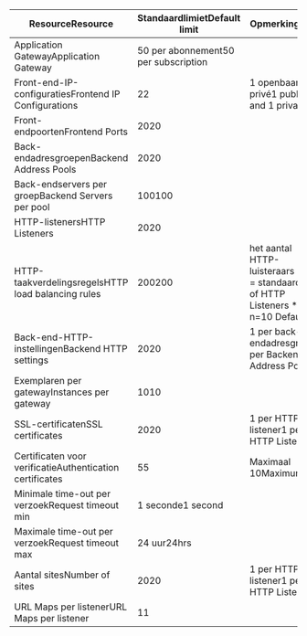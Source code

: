 | <span data-ttu-id="7e3c2-101">Resource</span><span class="sxs-lookup"><span data-stu-id="7e3c2-101">Resource</span></span> | <span data-ttu-id="7e3c2-102">Standaardlimiet</span><span class="sxs-lookup"><span data-stu-id="7e3c2-102">Default limit</span></span> | <span data-ttu-id="7e3c2-103">Opmerking</span><span class="sxs-lookup"><span data-stu-id="7e3c2-103">Note</span></span> |
| --- | --- | --- |
| <span data-ttu-id="7e3c2-104">Application Gateway</span><span class="sxs-lookup"><span data-stu-id="7e3c2-104">Application Gateway</span></span> |<span data-ttu-id="7e3c2-105">50 per abonnement</span><span class="sxs-lookup"><span data-stu-id="7e3c2-105">50 per subscription</span></span> | |
| <span data-ttu-id="7e3c2-106">Front-end-IP-configuraties</span><span class="sxs-lookup"><span data-stu-id="7e3c2-106">Frontend IP Configurations</span></span> |<span data-ttu-id="7e3c2-107">2</span><span class="sxs-lookup"><span data-stu-id="7e3c2-107">2</span></span> |<span data-ttu-id="7e3c2-108">1 openbaar en 1 privé</span><span class="sxs-lookup"><span data-stu-id="7e3c2-108">1 public and 1 private</span></span> |
| <span data-ttu-id="7e3c2-109">Front-endpoorten</span><span class="sxs-lookup"><span data-stu-id="7e3c2-109">Frontend Ports</span></span> |<span data-ttu-id="7e3c2-110">20</span><span class="sxs-lookup"><span data-stu-id="7e3c2-110">20</span></span> | |
| <span data-ttu-id="7e3c2-111">Back-endadresgroepen</span><span class="sxs-lookup"><span data-stu-id="7e3c2-111">Backend Address Pools</span></span> |<span data-ttu-id="7e3c2-112">20</span><span class="sxs-lookup"><span data-stu-id="7e3c2-112">20</span></span> | |
| <span data-ttu-id="7e3c2-113">Back-endservers per groep</span><span class="sxs-lookup"><span data-stu-id="7e3c2-113">Backend Servers per pool</span></span> |<span data-ttu-id="7e3c2-114">100</span><span class="sxs-lookup"><span data-stu-id="7e3c2-114">100</span></span> | |
| <span data-ttu-id="7e3c2-115">HTTP-listeners</span><span class="sxs-lookup"><span data-stu-id="7e3c2-115">HTTP Listeners</span></span> |<span data-ttu-id="7e3c2-116">20</span><span class="sxs-lookup"><span data-stu-id="7e3c2-116">20</span></span> | |
| <span data-ttu-id="7e3c2-117">HTTP-taakverdelingsregels</span><span class="sxs-lookup"><span data-stu-id="7e3c2-117">HTTP load balancing rules</span></span> |<span data-ttu-id="7e3c2-118">200</span><span class="sxs-lookup"><span data-stu-id="7e3c2-118">200</span></span> |<span data-ttu-id="7e3c2-119">het aantal HTTP-luisteraars * n, n = standaard 10</span><span class="sxs-lookup"><span data-stu-id="7e3c2-119"># of HTTP Listeners * n, n=10 Default</span></span> |
| <span data-ttu-id="7e3c2-120">Back-end-HTTP-instellingen</span><span class="sxs-lookup"><span data-stu-id="7e3c2-120">Backend HTTP settings</span></span> |<span data-ttu-id="7e3c2-121">20</span><span class="sxs-lookup"><span data-stu-id="7e3c2-121">20</span></span> |<span data-ttu-id="7e3c2-122">1 per back-endadresgroep</span><span class="sxs-lookup"><span data-stu-id="7e3c2-122">1 per Backend Address Pool</span></span> |
| <span data-ttu-id="7e3c2-123">Exemplaren per gateway</span><span class="sxs-lookup"><span data-stu-id="7e3c2-123">Instances per gateway</span></span> |<span data-ttu-id="7e3c2-124">10</span><span class="sxs-lookup"><span data-stu-id="7e3c2-124">10</span></span> | |
| <span data-ttu-id="7e3c2-125">SSL-certificaten</span><span class="sxs-lookup"><span data-stu-id="7e3c2-125">SSL certificates</span></span> |<span data-ttu-id="7e3c2-126">20</span><span class="sxs-lookup"><span data-stu-id="7e3c2-126">20</span></span> |<span data-ttu-id="7e3c2-127">1 per HTTP-listener</span><span class="sxs-lookup"><span data-stu-id="7e3c2-127">1 per HTTP Listeners</span></span> |
| <span data-ttu-id="7e3c2-128">Certificaten voor verificatie</span><span class="sxs-lookup"><span data-stu-id="7e3c2-128">Authentication certificates</span></span> |<span data-ttu-id="7e3c2-129">5</span><span class="sxs-lookup"><span data-stu-id="7e3c2-129">5</span></span> | <span data-ttu-id="7e3c2-130">Maximaal 10</span><span class="sxs-lookup"><span data-stu-id="7e3c2-130">Maximum 10</span></span> |
| <span data-ttu-id="7e3c2-131">Minimale time-out per verzoek</span><span class="sxs-lookup"><span data-stu-id="7e3c2-131">Request timeout min</span></span> |<span data-ttu-id="7e3c2-132">1 seconde</span><span class="sxs-lookup"><span data-stu-id="7e3c2-132">1 second</span></span> | |
| <span data-ttu-id="7e3c2-133">Maximale time-out per verzoek</span><span class="sxs-lookup"><span data-stu-id="7e3c2-133">Request timeout max</span></span> |<span data-ttu-id="7e3c2-134">24 uur</span><span class="sxs-lookup"><span data-stu-id="7e3c2-134">24hrs</span></span> | |
| <span data-ttu-id="7e3c2-135">Aantal sites</span><span class="sxs-lookup"><span data-stu-id="7e3c2-135">Number of sites</span></span> |<span data-ttu-id="7e3c2-136">20</span><span class="sxs-lookup"><span data-stu-id="7e3c2-136">20</span></span> |<span data-ttu-id="7e3c2-137">1 per HTTP-listener</span><span class="sxs-lookup"><span data-stu-id="7e3c2-137">1 per HTTP Listeners</span></span> |
| <span data-ttu-id="7e3c2-138">URL Maps per listener</span><span class="sxs-lookup"><span data-stu-id="7e3c2-138">URL Maps per listener</span></span> |<span data-ttu-id="7e3c2-139">1</span><span class="sxs-lookup"><span data-stu-id="7e3c2-139">1</span></span> | |

